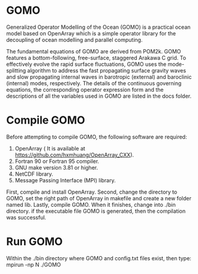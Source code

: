 # GOMO
Generalized Operator Modelling of the Ocean (GOMO) is a practical ocean model based on OpenArray which is a simple operator library for the decoupling of ocean modelling and parallel computing.

The fundamental equations of GOMO are derived from POM2k. GOMO features a bottom-following, free-surface, staggered Arakawa C grid. To effectively evolve the rapid surface fluctuations, GOMO uses the mode-splitting algorithm to address the fast propagating surface gravity waves and slow propagating internal waves in barotropic (external) and baroclinic (internal) modes, respectively. The details of the continuous governing equations, the corresponding operator expression form and the descriptions of all the variables used in GOMO are listed in the docs folder.

# Compile GOMO
Before attempting to compile GOMO, the following software are required:
  1) OpenArray ( It is available at https://github.com/hxmhuang/OpenArray_CXX).
  2) Fortran 90 or Fortran 95 compiler.
  3) GNU make version 3.81 or higher.
  4) NetCDF library.
  5) Message Passing Interface (MPI) library.

First, compile and install OpenArray. Second, change the directory to GOMO, set the right path of OpenArray in makefile and create a new folder named lib. Lastly, compile GOMO. When it finishes, change into ./bin directory. if the executable file GOMO is generated, then the compilation was successful.

# Run GOMO
Within the ./bin directory where GOMO and config.txt files exist, then type:
  mpirun -np N ./GOMO 

